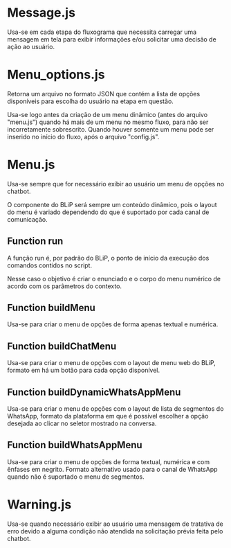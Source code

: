# Message.js

<p>Usa-se em cada etapa do fluxograma que necessita carregar uma mensagem em tela para exibir informações e/ou solicitar uma decisão de ação ao usuário.</p>


# Menu_options.js

<p>Retorna um arquivo no formato JSON que contém a lista de opções disponíveis para escolha do usuário na etapa em questão.</p>

<p>Usa-se logo antes da criação de um menu dinâmico (antes do arquivo "menu.js") quando há mais de um menu no mesmo fluxo, para não ser incorretamente sobrescrito. Quando houver somente um menu pode ser inserido no início do fluxo, após o arquivo "config.js".</p>


# Menu.js

<p>Usa-se sempre que for necessário exibir ao usuário um menu de opções no chatbot.</p>

<p>O componente do BLiP será sempre um conteúdo dinâmico, pois o layout do menu é variado dependendo do que é suportado por cada canal de comunicação.</p>

## Function run

<p>A função run é, por padrão do BLiP, o ponto de início da execução dos comandos contidos no script.</p>

<p>Nesse caso o objetivo é criar o enunciado e o corpo do menu numérico de acordo com os parâmetros do contexto.</p>


## Function buildMenu

<p>Usa-se para criar o menu de opções de forma apenas textual e numérica.</p>

## Function buildChatMenu

<p>Usa-se para criar o menu de opções com o layout de menu web do BLiP, formato em há um botão para cada opção disponível.</p>

## Function buildDynamicWhatsAppMenu

<p>Usa-se para criar o menu de opções com o layout de lista de segmentos do WhatsApp, formato da plataforma em que é possível escolher a opção desejada ao clicar no seletor mostrado na conversa.</p>

## Function buildWhatsAppMenu

<p>Usa-se para criar o menu de opções de forma textual, numérica e com ênfases em negrito. Formato alternativo usado para o canal de WhatsApp quando não é suportado o menu de segmentos.</p>


# Warning.js

<p>Usa-se quando necessário exibir ao usuário uma mensagem de tratativa de erro devido a alguma condição não atendida na solicitação prévia feita pelo chatbot.</p>
